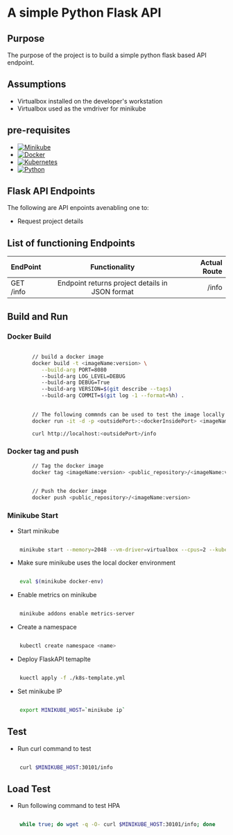 
# A simple Python Flask API

## Purpose

The purpose of the project is to build a simple python flask based API endpoint.

## Assumptions

* Virtualbox installed on the developer's workstation
* Virtualbox used as the vmdriver for minikube 

## pre-requisites

- [![Minikube](https://img.shields.io/badge/Minikube-v1.15.1-brightgreen)](https://kubernetes.io/docs/setup/minikube/)
- [![Docker](https://img.shields.io/badge/Docker-19.03.13-brightgreen)](https://www.docker.com)
- [![Kubernetes](https://img.shields.io/badge/Kubbernetes-v1.20-brightgreen)](https://kubernetes.io/)
- [![Python](https://img.shields.io/badge/Python-3.8-brightgreen)](https://www.python.org/downloads/release/python-380/)

## Flask API Endpoints

The following are API enpoints avenabling one to:

* Request project details

## List of functioning Endpoints

| EndPoint      | Functionality | Actual Route  |
| ------------- |:-------------:| -----:|
| GET /info     | Endpoint returns project details in JSON format | /info |

## Build and Run

### Docker Build

```bash

        // build a docker image
        docker build -t <imageName:version> \
           --build-arg PORT=8080 
           --build-arg LOG_LEVEL=DEBUG 
           --build-arg DEBUG=True  
           --build-arg VERSION=$(git describe --tags)
           --build-arg COMMIT=$(git log -1 --format=%h) .

        
        // The following commnds can be used to test the image locally
        docker run -it -d -p <outsidePort>:<dockerInsidePort> <imageName:version>

        curl http://localhost:<outsidePort>/info
```

### Docker tag and push

```bash
        // Tag the docker image
        docker tag <imageName:version> <public_repository>/<imageName:version>

        
        // Push the docker image
        docker push <public_repository>/<imageName:version>
```
### Minikube Start

- Start minikube
```bash

    minikube start --memory=2048 --vm-driver=virtualbox --cpus=2 --kubernetes-version=v1.20.0

```

- Make sure minikube uses the local docker environment
```bash

    eval $(minikube docker-env)

```

- Enable metrics on minikube
```bash

    minikube addons enable metrics-server

```

- Create a namespace
```bash

    kubectl create namespace <name>

```

- Deploy FlaskAPI temaplte 
```bash

    kuectl apply -f ./k8s-template.yml

```

- Set minikube IP
```bash

    export MINIKUBE_HOST=`minikube ip`

```

## Test

- Run curl command to test
```bash

    curl $MINIKUBE_HOST:30101/info

```

## Load Test

- Run following command to test HPA
```bash

    while true; do wget -q -O- curl $MINIKUBE_HOST:30101/info; done

```
